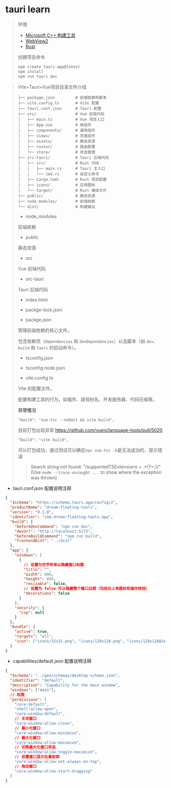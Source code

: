 # tauri learn

> 环境
>
> - [Microsoft C++ 构建工具](https://tauri.app/zh-cn/start/prerequisites/#microsoft-c-构建工具)
> - [WebView2](https://tauri.app/zh-cn/start/prerequisites/#webview2)
> - [Rust](https://tauri.app/zh-cn/start/prerequisites/#rust)
>
> 创建项目命令
>
> ```bash
> npm create tauri-app@latest
> npm install
> npm run tauri dev
> ```

>Vite+Tauri+Vue项目目录文件介绍
>
>```plaintext
>├── package.json         # 前端依赖和脚本
>├── vite.config.ts       # Vite 配置
>├── tauri.conf.json      # Tauri 配置
>├── src/                 # Vue 前端代码
>│   ├── main.ts          # Vue 项目入口
>│   ├── App.vue          # 根组件
>│   ├── components/      # 通用组件
>│   ├── views/           # 页面组件
>│   ├── assets/          # 静态资源
>│   ├── router/          # 路由配置
>│   └── store/           # 状态管理
>├── src-tauri/           # Tauri 后端代码
>│   ├── src/             # Rust 代码
>│   │   ├── main.rs      # Tauri 主入口
>│   │   └── cmd.rs       # 自定义命令
>│   ├── Cargo.toml       # Rust 项目配置
>│   ├── icons/           # 应用图标
>│   └── target/          # Rust 编译文件
>├── public/              # 静态资源
>├── node_modules/        # 前端依赖
>└── dist/                # 构建输出
>```
>
>- node_modules
>
> 前端依赖
>
>- public
>
> 静态资源
>
>- src
>
> Vue 前端代码
>
>- src-tauri
>
> Tauri 后端代码
>
>- index.html
>
>- packge-lock.json
>
>- packge.json
>
> 管理前端依赖的核心文件。
>
> 包含依赖项（`dependencies` 和 `devDependencies`）以及脚本（如 `dev`、`build` 和 `tauri` 的启动命令）。
>
>- tsconfig.json
>
>- tsconfig.node.json
>
>- vite.config.ts
>
> Vite 的配置文件。
>
> 配置构建工具的行为，如插件、路径别名、开发服务器、代码压缩等。
>
>**异常情况**
>
>`"build": "vue-tsc --noEmit && vite build",`
>
>目前打包出现异常 https://github.com/vuejs/language-tools/pull/5020
>
>`"build": "vite build",`
>
>可以打包成功，通过测试可以确定`npx vue-tsc -b`是无法成功的，提示错误
>
>> Search string not found: "/supportedTSExtensions = .*(?=;)/"
>> (Use `node --trace-uncaught ...` to show where the exception was thrown)

- tauri.conf.json 配置说明注释

```json
{
  "$schema": "https://schema.tauri.app/config/2",
  "productName": "dream-floating-tools",
  "version": "0.1.0",
  "identifier": "com.dream-floating-tools.app",
  "build": {
    "beforeDevCommand": "npm run dev",
    "devUrl": "http://localhost:5173",
    "beforeBuildCommand": "npm run build",
    "frontendDist": "../dist"
  },
  "app": {
    "windows": [
      {
        // 设置为空字符串以隐藏窗口标题
        "title": "",
        "width": 800,
        "height": 600,
        "resizable": false,
        // 设置为 false 可以隐藏整个窗口边框（包括右上角图标和操作按钮）
        "decorations": false
      }
    ],
    "security": {
      "csp": null
    }
  },
  "bundle": {
    "active": true,
    "targets": "all",
    "icon": ["icons/32x32.png", "icons/128x128.png", "icons/128x128@2x.png", "icons/icon.icns", "icons/icon.ico"]
  }
}
```

- capabilities/default.json 配置说明注释

```json
{
  "$schema": "../gen/schemas/desktop-schema.json",
  "identifier": "default",
  "description": "Capability for the main window",
  "windows": ["main"],
  // 权限
  "permissions": [
    "core:default",
    "shell:allow-open",
    "core:window:default",
    // 关闭窗口
    "core:window:allow-close",
    // 最小化窗口
    "core:window:allow-minimize",
    // 最大化窗口
    "core:window:allow-maximize",
    // 切换最大化窗口状态
    "core:window:allow-toggle-maximize",
    // 设置窗口显示在最前面
    "core:window:allow-set-always-on-top",
    // 拖动窗口
    "core:window:allow-start-dragging"
  ]
}
```



